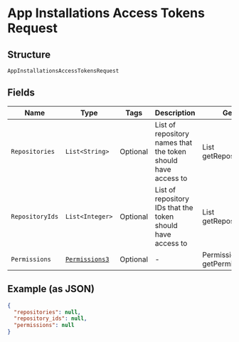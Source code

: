
# App Installations Access Tokens Request

## Structure

`AppInstallationsAccessTokensRequest`

## Fields

| Name | Type | Tags | Description | Getter | Setter |
|  --- | --- | --- | --- | --- | --- |
| `Repositories` | `List<String>` | Optional | List of repository names that the token should have access to | List<String> getRepositories() | setRepositories(List<String> repositories) |
| `RepositoryIds` | `List<Integer>` | Optional | List of repository IDs that the token should have access to | List<Integer> getRepositoryIds() | setRepositoryIds(List<Integer> repositoryIds) |
| `Permissions` | [`Permissions3`](../../doc/models/permissions-3.md) | Optional | - | Permissions3 getPermissions() | setPermissions(Permissions3 permissions) |

## Example (as JSON)

```json
{
  "repositories": null,
  "repository_ids": null,
  "permissions": null
}
```

